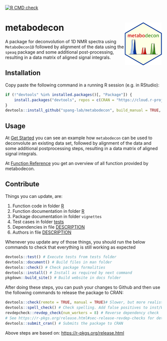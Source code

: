 <!-- badges: start -->
[![R CMD check](https://github.com/spang-lab/metabodecon/workflows/R-CMD-check/badge.svg)](https://github.com/spang-lab/metabodecon/actions)
<!-- badges: end -->

# metabodecon <img src="man/figures/logo.svg" alt="man/figures/logo.svg" align="right" height="138" />

A package for deconvolution of 1D NMR spectra using `MetaboDecon1D` followed by alignment of the data using the `speaq` package and some additional post-processing, resulting in a data matrix of aligned signal integrals.

## Installation

Copy paste the following command in a running R session (e.g. in RStudio):

```R
if (!"devtools" %in% installed.packages()[, "Package"]) {
    install.packages("devtools", repos = c(CRAN = "https://cloud.r-project.org"))
}
devtools::install_github("spang-lab/metabodecon", build_manual = TRUE, build_vignettes = TRUE)
```

## Usage

At [Get Started](https://spang-lab.github.io/metabodecon/articles/metabodecon.html) you can see an example how `metabodecon` can be used to deconvolute an existing data set, followed by alignment of the data and some additional postprocessing steps, resulting in a data matrix of aligned signal integrals.

At [Function Reference](https://spang-lab.github.io/metabodecon/reference/index.html) you get an overview of all function provided by metabodecon.

## Contribute

Things you can update, are:

1. Function code in folder [R](R)
2. Function documentation in folder [R](R)
3. Package documentation in folder `vignettes`
4. Test cases in folder [tests](tests)
5. Dependencies in file [DESCRIPTION](DESCRIPTION)
6. Authors in file [DESCRIPTION](DESCRIPTION)

Whenever you update any of those things, you should run the below commands to check that everything is still working as expected

```R
devtools::test() # Execute tests from tests folder
devtools::document() # Build files in man folder
devtools::check() # Check package formalities
devtools::install() # Install as required by next command
pkgdown::build_site() # Build website in docs folder
```

After doing these steps, you can push your changes to Github and then use the following commands to release the package to CRAN:

```R
devtools::check(remote = TRUE, manual = TRUE)# Slower, but more realistic test than plain devtools::check()
devtools::spell_check() # Check spelling. Add false positives to inst/WORDLIST
revdepcheck::revdep_check(num_workers = 8) # Reverse dependency check
# See https://r-pkgs.org/release.html#sec-release-revdep-checks for details
devtools::submit_cran() # Submits the package to CRAN
```

Above steps are based on: <https://r-pkgs.org/release.html>
